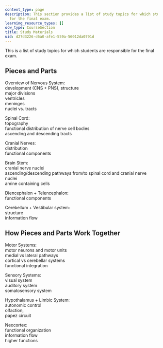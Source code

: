 ```yaml
---
content_type: page
description: This section provides a list of study topics for which students are responsible
  for the final exam.
learning_resource_types: []
ocw_type: CourseSection
title: Study Materials
uid: d27d3226-d6a0-afe1-559a-56012da0791d
---
```


This is a list of study topics for which students are responsible for the final exam.

Pieces and Parts
----------------

Overview of Nervous System:  
development (CNS + PNS), structure  
major divisions  
ventricles  
meninges  
nuclei vs. tracts

Spinal Cord:  
topography  
functional distribution of nerve cell bodies  
ascending and descending tracts

Cranial Nerves:  
distribution  
functional components

Brain Stem:  
cranial nerve nuclei  
ascending/descending pathways from/to spinal cord and cranial nerve nuclei  
amine containing cells

Diencephalon + Telencephalon:   
functional components

Cerebellum + Vestibular system:  
structure  
information flow

How Pieces and Parts Work Together
----------------------------------

Motor Systems:  
motor neurons and motor units  
medial vs lateral pathways  
cortical vs cerebellar systems  
functional integration

Sensory Systems:  
visual system  
auditory system  
somatosensory system

Hypothalamus + Limbic System:  
autonomic control  
olfaction,  
papez circuit

Neocortex:  
functional organization  
information flow  
higher functions